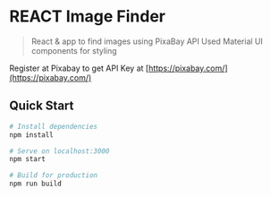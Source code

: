 # REACT Image Finder

> React & app to find images using PixaBay API
> Used Material UI components for styling

Register at Pixabay to get API Key at
[https://pixabay.com/](https://pixabay.com/)

## Quick Start

```bash
# Install dependencies
npm install

# Serve on localhost:3000
npm start

# Build for production
npm run build
```

